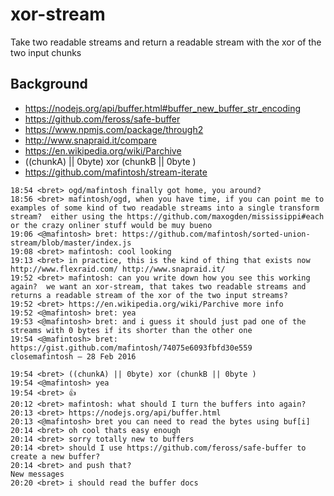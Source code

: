 # xor-stream
Take two readable streams and return a readable stream with the xor of the two input chunks

## Background

- https://nodejs.org/api/buffer.html#buffer_new_buffer_str_encoding
- https://github.com/feross/safe-buffer
- https://www.npmjs.com/package/through2
- http://www.snapraid.it/compare
- https://en.wikipedia.org/wiki/Parchive
- ((chunkA) || 0byte) xor (chunkB || 0byte )
- https://github.com/mafintosh/stream-iterate

```
18:54 <bret> ogd/mafintosh finally got home, you around?
18:56 <bret> mafintosh/ogd, when you have time, if you can point me to examples of some kind of two readable streams into a single transform stream?  either using the https://github.com/maxogden/mississippi#each or the crazy onliner stuff would be muy bueno 
19:06 <@mafintosh> bret: https://github.com/mafintosh/sorted-union-stream/blob/master/index.js
19:08 <bret> mafintosh: cool looking
19:13 <bret> in practice, this is the kind of thing that exists now http://www.flexraid.com/ http://www.snapraid.it/
19:52 <bret> mafintosh: can you write down how you see this working again?  we want an xor-stream, that takes two readable streams and returns a readable stream of the xor of the two input streams?
19:52 <bret> https://en.wikipedia.org/wiki/Parchive more info
19:52 <@mafintosh> bret: yea
19:53 <@mafintosh> bret: and i guess it should just pad one of the streams with 0 bytes if its shorter than the other one
19:54 <@mafintosh> bret: https://gist.github.com/mafintosh/74075e6093fbfd30e559
closemafintosh — 28 Feb 2016

19:54 <bret> ((chunkA) || 0byte) xor (chunkB || 0byte )
19:54 <@mafintosh> yea
19:54 <bret> 👍
20:12 <bret> mafintosh: what should I turn the buffers into again?
20:13 <bret> https://nodejs.org/api/buffer.html
20:13 <@mafintosh> bret you can need to read the bytes using buf[i]
20:14 <bret> oh cool thats easy enough
20:14 <bret> sorry totally new to buffers
20:14 <bret> should I use https://github.com/feross/safe-buffer to create a new buffer?
20:14 <bret> and push that?
New messages
20:20 <bret> i should read the buffer docs
```

